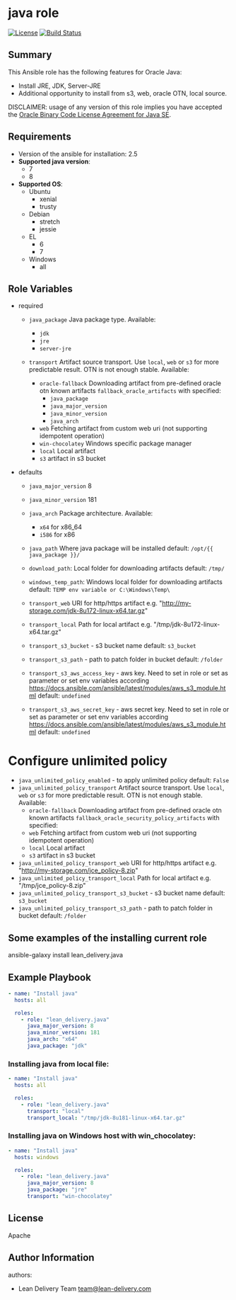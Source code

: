 java role
=========
[![License](https://img.shields.io/badge/license-Apache-green.svg?style=flat)](https://raw.githubusercontent.com/lean-delivery/ansible-role-java/master/LICENSE)
[![Build Status](https://travis-ci.org/lean-delivery/ansible-role-java.svg?branch=master)](https://travis-ci.org/lean-delivery/ansible-role-java)

## Summary

This Ansible role has the following features for Oracle Java:

 - Install JRE, JDK, Server-JRE
 - Additional opportunity to install from s3, web, oracle OTN, local source.

DISCLAIMER: usage of any version of this role implies you have accepted the
[Oracle Binary Code License Agreement for Java SE](http://www.oracle.com/technetwork/java/javase/terms/license/index.html).


Requirements
------------

 - Version of the ansible for installation: 2.5
 - **Supported java version**:
   - 7
   - 8
 - **Supported OS**:
   - Ubuntu
     - xenial
     - trusty
   - Debian
     - stretch
     - jessie
   - EL
     - 6
     - 7
   - Windows
     - all

## Role Variables

- required
  - `java_package` Java package type.
    Available:
      - `jdk`
      - `jre`
      - `server-jre`

  - `transport` Artifact source transport. Use `local`, `web` or `s3` for more predictable result. OTN is not enough stable.
    Available:
      - `oracle-fallback` Downloading artifact from pre-defined oracle otn known artifacts `fallback_oracle_artifacts` with specified:
          - `java_package`
          - `java_major_version`
          - `java_minor_version`
          - `java_arch`
      - `web` Fetching artifact from custom web uri (not supporting idempotent operation)
      - `win-chocolatey` Windows specific package manager
      - `local` Local artifact
      - `s3` artifact in s3 bucket

- defaults
  - `java_major_version` 8
  - `java_minor_version` 181
  - `java_arch` Package architecture.
    Available:
      - `x64` for x86_64
      - `i586` for x86

  - `java_path` Where java package will be installed
    default: `/opt/{{ java_package }}/`

  - `download_path`: Local folder for downloading artifacts
    default: `/tmp/`

  - `windows_temp_path`: Windows local folder for downloading artifacts
    default: `TEMP env variable or C:\Windows\Temp\`

  - `transport_web` URI for http/https artifact  e.g. "http://my-storage.com/jdk-8u172-linux-x64.tar.gz"
  - `transport_local` Path for local artifact e.g. "/tmp/jdk-8u172-linux-x64.tar.gz"
  - `transport_s3_bucket` - s3 bucket name
    default: `s3_bucket`
  - `transport_s3_path` - path to patch folder in bucket
    default: `/folder`
  - `transport_s3_aws_access_key` - aws key. Need to set in role or set as parameter or set env variables according https://docs.ansible.com/ansible/latest/modules/aws_s3_module.html
    default: `undefined`
  - `transport_s3_aws_secret_key` - aws secret key. Need to set in role or set as parameter or set env variables according https://docs.ansible.com/ansible/latest/modules/aws_s3_module.html
    default: `undefined`

# Configure unlimited policy
  - `java_unlimited_policy_enabled` - to apply unlimited policy
    default: `False`
  - `java_unlimited_policy_transport` Artifact source transport. Use `local`, `web` or `s3` for more predictable result. OTN is not enough stable.
    Available:
      - `oracle-fallback` Downloading artifact from pre-defined oracle otn known artifacts `fallback_oracle_security_policy_artifacts` with specified:
      - `web` Fetching artifact from custom web uri (not supporting idempotent operation)
      - `local` Local artifact
      - `s3` artifact in s3 bucket
  - `java_unlimited_policy_transport_web` URI for http/https artifact  e.g. "http://my-storage.com/jce_policy-8.zip"
  - `java_unlimited_policy_transport_local` Path for local artifact e.g. "/tmp/jce_policy-8.zip"
  - `java_unlimited_policy_transport_s3_bucket` - s3 bucket name
    default: `s3_bucket`
  - `java_unlimited_policy_transport_s3_path` - path to patch folder in bucket
    default: `/folder`

## Some examples of the installing current role

ansible-galaxy install lean_delivery.java

Example Playbook
----------------
```yaml
- name: "Install java"
  hosts: all

  roles:
    - role: "lean_delivery.java"
      java_major_version: 8
      java_minor_version: 181
      java_arch: "x64"
      java_package: "jdk"
```

### Installing java from local file:
```yaml
- name: "Install java"
  hosts: all

  roles:
    - role: "lean_delivery.java"
      transport: "local"
      transport_local: "/tmp/jdk-8u181-linux-x64.tar.gz"
```
### Installing java on Windows host with win_chocolatey:
```yaml
- name: "Install java"
  hosts: windows

  roles:
    - role: "lean_delivery.java"
      java_major_version: 8
      java_package: "jre"
      transport: "win-chocolatey"
```

License
-------

Apache

Author Information
------------------

authors:
  - Lean Delivery Team <team@lean-delivery.com>
